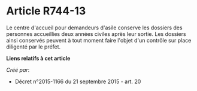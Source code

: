 # Article R744-13

Le centre d'accueil pour demandeurs d'asile conserve les dossiers des personnes accueillies deux années civiles après leur
sortie. Les dossiers ainsi conservés peuvent à tout moment faire l'objet d'un contrôle sur place diligenté par le préfet.

**Liens relatifs à cet article**

_Créé par_:

  - Décret n°2015-1166 du 21 septembre 2015 - art. 20
